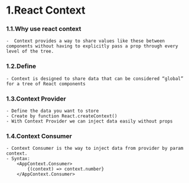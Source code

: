 # 1.React Context
### 1.1.Why use react context
    -  Context provides a way to share values like these between components without having to explicitly pass a prop through every level of the tree.

### 1.2.Define
    - Context is designed to share data that can be considered “global” for a tree of React components

### 1.3.Context Provider
    - Define the data you want to store
    - Create by function React.createContext()
    - With Context Provider we can inject data easily without props

### 1.4.Context Consumer
    - Context Consumer is the way to inject data from provider by param context.
    - Syntax:
        <AppContext.Consumer>
            {(context) => context.number}
        </AppContext.Consumer>

